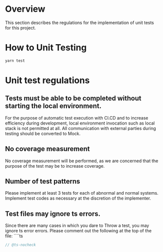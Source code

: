 # Overview

This section describes the regulations for the implementation of unit tests for this project.

# How to Unit Testing

```bash
yarn test
```

# Unit test regulations

## Tests must be able to be completed without starting the local environment.

For the purpose of automatic test execution with CI.CD and to increase efficiency during development, local environment invocation such as local stack is not permitted at all.
All communication with external parties during testing should be converted to Mock.

## No coverage measurement

No coverage measurement will be performed, as we are concerned that the purpose of the test may be to increase coverage.

## Number of test patterns

Please implement at least 3 tests for each of abnormal and normal systems.
Implement test codes as necessary at the discretion of the implementer.

## Test files may ignore ts errors.

Since there are many cases in which you dare to Throw a test, you may ignore ts error errors.
Please comment out the following at the top of the file: ````ts

```ts
// @ts-nocheck
```
